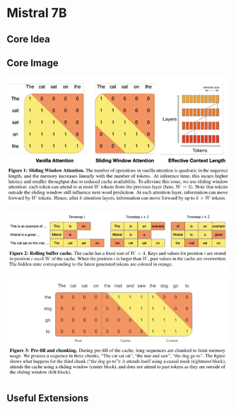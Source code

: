 # Mistral 7B

## Core Idea

## Core Image
![Figure 1](fig.1.JPG)

![Figure 2](fig.2.JPG)

![Figure 3](fig.3.JPG)

## Useful Extensions
